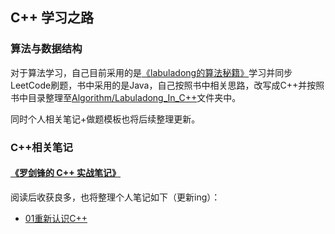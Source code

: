 ## C++ 学习之路

### 算法与数据结构

对于算法学习，自己目前采用的是[《labuladong的算法秘籍》](https://labuladong.gitee.io/algo/1/)学习并同步LeetCode刷题，书中采用的是Java，自己按照书中相关思路，改写成C++并按照书中目录整理至[Algorithm/Labuladong_In_C++](https://github.com/ldylab/CPP-Learning/tree/main/Algorithm/Labuladong_In_C%2B%2B)文件夹中。

同时个人相关笔记+做题模板也将后续整理更新。

### C++相关笔记

#### [《罗剑锋的 C++ 实战笔记》](https://time.geekbang.org/column/intro/100051801)

阅读后收获良多，也将整理个人笔记如下（更新ing）：

- [01重新认识C++](https://github.com/ldylab/CPP-Learning/blob/main/CPP_Notes/C%2B%2B%E5%AE%9E%E6%88%98%E8%AF%BE%E7%A8%8B/C%2B%2B%E5%AE%9E%E6%88%98%E8%AF%BE%E7%A8%8B%E7%AC%AC%E4%B8%80%E8%8A%82%E7%AC%94%E8%AE%B0/%E7%BD%97%E5%89%91%E9%94%8B%E7%9A%84C%2B%2B%E5%AE%9E%E6%88%98%E8%AF%BE%E7%A8%8B-%E7%AC%AC%E4%B8%80%E8%8A%82%E8%AF%BE%E7%A8%8B.md)